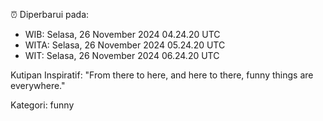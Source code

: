 ⏰ Diperbarui pada:
- WIB: Selasa, 26 November 2024 04.24.20 UTC
- WITA: Selasa, 26 November 2024 05.24.20 UTC
- WIT: Selasa, 26 November 2024 06.24.20 UTC

Kutipan Inspiratif:
"From there to here, and here to there, funny things are everywhere."


Kategori: funny

